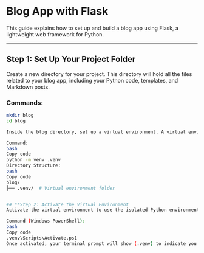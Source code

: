 # Blog App with Flask

This guide explains how to set up and build a blog app using Flask, a lightweight web framework for Python.

---

## **Step 1: Set Up Your Project Folder**

Create a new directory for your project. This directory will hold all the files related to your blog app, including your Python code, templates, and Markdown posts.

### Commands:
```bash
mkdir blog
cd blog

Inside the blog directory, set up a virtual environment. A virtual environment ensures that your project dependencies don’t interfere with other Python projects.

Command:
bash
Copy code
python -m venv .venv
Directory Structure:
bash
Copy code
blog/
├── .venv/  # Virtual environment folder


## **Step 2: Activate the Virtual Environment
Activate the virtual environment to use the isolated Python environment.

Command (Windows PowerShell):
bash
Copy code
.venv\Scripts\Activate.ps1
Once activated, your terminal prompt will show (.venv) to indicate you’re working inside the virtual environment.
